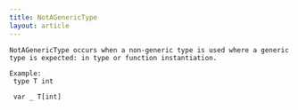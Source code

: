 ```yaml
---
title: NotAGenericType
layout: article
---
```

<!-- Copyright 2023 The Go Authors. All rights reserved.
     Use of this source code is governed by a BSD-style
     license that can be found in the LICENSE file. -->

<!-- Code generated by generrordocs.go; DO NOT EDIT. -->

```
NotAGenericType occurs when a non-generic type is used where a generic
type is expected: in type or function instantiation.

Example:
 type T int

 var _ T[int]
```

